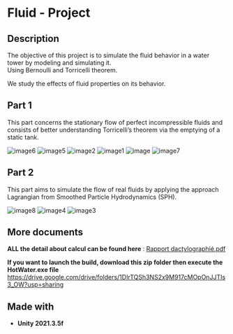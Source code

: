 # Fluid - Project     
      
## Description      
The objective of this project is to simulate the fluid behavior in a water tower by modeling and simulating it.     
Using Bernoulli and Torricelli theorem.   
     
We study the effects of fluid properties on its behavior.    

## Part 1      
  
This part concerns the stationary flow of perfect incompressible fluids and consists of better understanding Torricelli’s theorem via the emptying of a static tank.  

![image6](https://github.com/user-attachments/assets/b79fe123-dfcb-4734-8c45-8a1d843c60ba)
![image5](https://github.com/user-attachments/assets/b844cfb4-a47e-48eb-aea2-9f6e75da52e5)
![image2](https://github.com/user-attachments/assets/e72f3f33-ad6d-422f-bfe7-c62dea4dd4c3)
![image1](https://github.com/user-attachments/assets/eae3fa27-14c6-45f0-b7c8-a34c70e71bba)
![image](https://github.com/user-attachments/assets/dfc3b19b-9fd9-4571-aee7-286e13bafa43)
![image7](https://github.com/user-attachments/assets/0e43ca0b-278a-48ca-a54b-58ee9e3a6cc5)

## Part 2  
  
This part aims to simulate the flow of real fluids by applying the approach Lagrangian from Smoothed Particle Hydrodynamics (SPH).     

![image8](https://github.com/user-attachments/assets/f68e9f66-72e8-4dec-aa0b-3a321ef28a99)
![image4](https://github.com/user-attachments/assets/7feb2a20-e9f9-440a-bba2-19947ea7d3f1)
![image3](https://github.com/user-attachments/assets/e686b75b-b03a-4134-8980-476132f879c4)

## More documents  

**ALL the detail about calcul can be found here**  :
 [Rapport dactylographié.pdf](https://github.com/user-attachments/files/17754191/Rapport.dactylographie.pdf)  

 **If you want to launch the build, download this zip folder then execute the HotWater.exe file**
 https://drive.google.com/drive/folders/1DIrTQSh3NS2x9M917cMOpOnJJTIs3_OW?usp=sharing

 ## Made with  
 - **Unity 2021.3.5f**  
